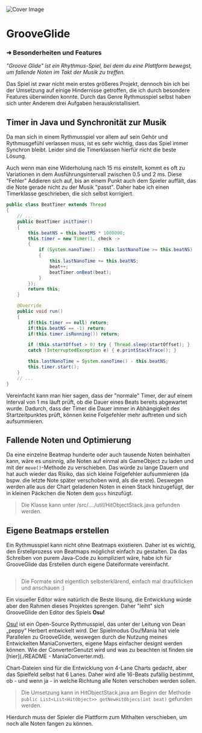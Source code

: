 ![Cover Image](https://repository-images.githubusercontent.com/604114394/e46212af-96d7-4ffe-a10b-da10ab3c5c12)

# GrooveGlide

### ➜ Besonderheiten und Features

*"Groove Glide" ist ein Rhythmus-Spiel, bei dem du eine Plattform bewegst, um fallende Noten im Takt der Musik zu treffen.*

Das Spiel ist zwar nicht mein erstes größeres Projekt, dennoch bin ich bei der Umsetzung auf einige Hindernisse getroffen, die ich durch besondere Features überwinden konnte. Durch das Genre Rythmusspiel selbst haben sich unter Anderem drei Aufgaben herauskristallisiert.

## Timer in Java und Synchronität zur Musik

Da man sich in einem Rythmusspiel vor allem auf sein Gehör und Rythmusgefühl verlassen muss, ist es sehr wichtig, dass das Spiel immer Synchron bleibt. Leider sind die Timerklassen hierfür nicht die beste Lösung.

Auch wenn man eine Widerholung nach 15 ms einstellt, kommt es oft zu Variationen in dem Ausführungsintervall zwischen 0.5 und 2 ms. Diese "Fehler" Addieren sich auf, bis an einem Punkt auch dem Spieler auffält, das die Note gerade nicht zu der Musik "passt". Daher habe ich einen Timerklasse geschrieben, die sich selbst korrigiert.  

```java
public class BeatTimer extends Thread
{
    // ...
    public BeatTimer initTimer()
    {
        this.beatNS = this.beatMS * 1000000;
        this.timer = new Timer(1, check -> 
        {
            if (System.nanoTime() - this.lastNanoTime >= this.beatNS)
            {
                this.lastNanoTime += this.beatNS;
                beat++;
                beatTimer.onBeat(beat);
            }
        });
        return this;
    }

    @Override
    public void run()
    {
        if(this.timer == null) return;
        if(this.beatNS == -1) return;
        if(this.timer.isRunning()) return;

        if (this.startOffset > 0) try { Thread.sleep(startOffset); } 
        catch (InterruptedException e) { e.printStackTrace(); }

        this.lastNanoTime = System.nanoTime() - this.beatNS;
        this.timer.start();
    }
    // ...
}
```

Vereinfacht kann man hier sagen, dass der "normale" Timer, der auf einem Interval von 1 ms läuft prüft, ob die Dauer eines Beats bereits abgewartet wurde. Dadurch, dass der Timer die Dauer immer in Abhängigkeit des Startzeitpunktes prüft, können keine Folgefehler mehr auftreten und sich aufsummieren.

## Fallende Noten und Optimierung

Da eine einzelne Beatmap hunderte oder auch tausende Noten beinhalten kann, wäre es unsinnig, alle Noten auf einmal als GameObject zu laden und mit der `move()`-Methode zu verschieben. Das würde zu lange Dauern und hat auch wieder das Risiko, das sich kleine Folgefehler aufsummieren (da bspw. die letzte Note später verschoben wird, als die erste). Deswegen werden alle aus der Chart geladenen Noten in einen Stack hinzugefügt, der in kleinen Päckchen die Noten dem `goss` hinzufügt.

> Die Klasse kann unter /src/..../util/HitObjectStack.java gefunden werden.

## Eigene Beatmaps erstellen

Ein Rythmusspiel kann nicht ohne Beatmaps existieren. Daher ist es wichtig, den Erstellprozess von Beatmaps möglichst einfach zu gestalten. Da das Schreiben von purem Java-Code zu kompliziert wäre, habe ich für GrooveGlide das Erstellen durch eigene Dateiformate vereinfacht.

<img src="file:///home/henri/Dokumente/OOSE/Projekte/GrooveGlide/doc/res/ordner.png" title="" alt="" data-align="center">

> Die Formate sind eigentlich selbsterklärend, einfach mal draufklicken und anschauen :)

Ein visueller Editor wäre natürlich die Beste lösung, die Entwicklung würde aber den Rahmen dieses Projektes sprengen. Daher "leiht" sich GrooveGlide den Editor des Spiels **Osu!** 

[Osu!](https://osu.ppy.sh/home) ist ein Open-Source Rythmusspiel, das unter der Leitung von Dean „peppy“ Herbert entwickelt wird. Der Spielmodus Osu!Mania hat viele Parallelen zu GrooveGlide, weswegen durch die Nutzung meines Entwickelten ManiaConverters, eigene Maps einfacher de­signt werden können. Wie der ConverterGenutzt wird und was zu beachten ist finden sie [hier](./README - ManiaConverter.md).

Chart-Dateien sind für die Entwicklung von 4-Lane Charts gedacht, aber das Spielfeld selbst hat 6 Lanes. Daher wird alle 16-Beats zufällig bestimmt, ob - und wenn ja - in welche Richtung alle Noten verschoben werden sollen.

> Die Umsetzung kann in HitObjectStack.java am Beginn der Methode `public List<List<HitObject>> getNewHitObjecs(int beat)` gefunden werden.

Hierdurch muss der Spieler die Plattform zum Mithalten verschieben, um noch alle Noten fangen zu können.